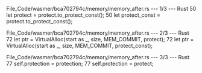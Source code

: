 File_Code/wasmer/bca702794c/memory/memory_after.rs --- 1/3 --- Rust
50         let protect = protect.to_protect_const();                                                                                                         50         let protect_const = protect.to_protect_const();

File_Code/wasmer/bca702794c/memory/memory_after.rs --- 2/3 --- Rust
72         let ptr = VirtualAlloc(start as _, size, MEM_COMMIT, protect);                                                                                    72         let ptr = VirtualAlloc(start as _, size, MEM_COMMIT, protect_const);

File_Code/wasmer/bca702794c/memory/memory_after.rs --- 3/3 --- Rust
77             self.protection = protection;                                                                                                                 77             self.protection = protect;


